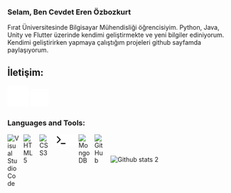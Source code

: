 ### Selam, Ben Cevdet Eren Özbozkurt

Fırat Üniversitesinde Bilgisayar Mühendisliği öğrencisiyim. Python, Java, Unity ve Flutter üzerinde kendimi geliştirmekte ve yeni bilgiler ediniyorum. Kendimi geliştirirken yapmaya çalıştığım projeleri github sayfamda paylaşıyorum.

## İletişim:

[![website](./img/linkedin-dark.svg)](https://linkedin.com/in/cevdetozbzkrt#gh-dark-mode-only)
[![website](./img/mail-dark.svg)](https://mail.google.com/mail/u/1/#inbox?compose=CllgCJNvNGMlxRQcdXDphKXlTdVkXDmMKpRRPPRbVnjfrzmfHgfnhPFSLxPHGvvSDvQbKnVlJxV#gh-dark-mode-only)

### Languages and Tools:

<img align="left" alt="Visual Studio Code" width="26px" src="https://cdn.jsdelivr.net/gh/devicons/devicon/icons/vscode/vscode-original.svg" style="padding-right:10px;" />
<img align="left" alt="HTML5" width="26px" src="https://cdn.jsdelivr.net/gh/devicons/devicon/icons/html5/html5-original.svg" style="padding-right:10px;" />
<img align="left" alt="CSS3" width="26px" src="https://cdn.jsdelivr.net/gh/devicons/devicon/icons/css3/css3-original.svg" style="padding-right:10px;" />
<img align="left" alt="Python" width="26px" src="./img/terminal-light.svg" />
<img align="left" alt="Java" width="26px" src="./img/terminal-dark.svg" />
<img align="left" alt="MongoDB" width="26px" src="https://cdn.jsdelivr.net/gh/devicons/devicon/icons/mongodb/mongodb-original.svg" style="padding-right:10px;" />
<img align="left" alt="GitHub" width="26px" src="https://user-images.githubusercontent.com/3369400/139447912-e0f43f33-6d9f-45f8-be46-2df5bbc91289.png" style="padding-right:10px;" />


<br />
<br />

![Github stats 2](https://github-readme-stats.vercel.app/api?username=cevdetozbozkurt&show_icons=true&theme=radical)
